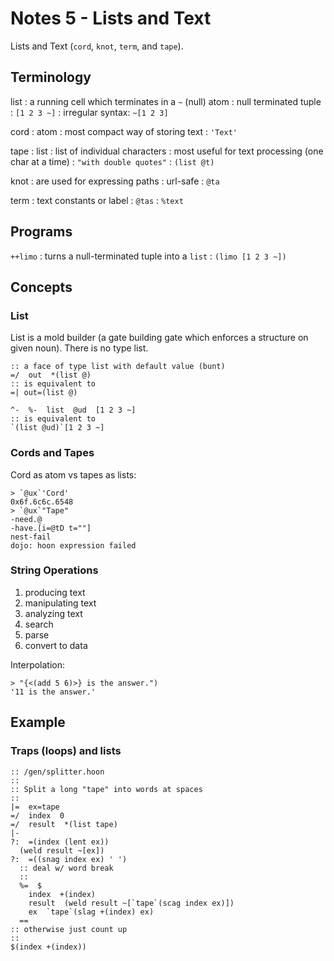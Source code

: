 # Notes 5 - Lists and Text

Lists and Text (`cord`, `knot`, `term`, and `tape`).

## Terminology

list
: a running cell which terminates in a `~` (null) atom
: null terminated tuple
: `[1 2 3 ~]`
: irregular syntax: `~[1 2 3]`

cord
: atom
: most compact way of storing text
: `'Text'`

tape
: list
: list of individual characters
: most useful for text processing (one char at a time)
: `"with double quotes"`
: `(list @t)`

knot
: are used for expressing paths
: url-safe
: `@ta`

term
: text constants or label
: `@tas`
: `%text`

## Programs

`++limo`
: turns a null-terminated tuple into a `list`
: `(limo [1 2 3 ~])`


## Concepts

### List

List is a mold builder (a gate building gate which enforces a structure on given noun).
There is no type list.

```hoon
:: a face of type list with default value (bunt)
=/  out  *(list @)
:: is equivalent to
=| out=(list @)
```

```hoon
^-  %-  list  @ud  [1 2 3 ~]
:: is equivalent to
`(list @ud)`[1 2 3 ~]
```

### Cords and Tapes

Cord as atom vs tapes as lists:

```hoon
> `@ux`'Cord'
0x6f.6c6c.6548
> `@ux`"Tape"
-need.@
-have.[i=@tD t=""]
nest-fail
dojo: hoon expression failed
```

### String Operations

1. producing text
2. manipulating text
3. analyzing text
  1. search
  2. parse
  3. convert to data

Interpolation:
```hoon
> "{<(add 5 6)>} is the answer.")
'11 is the answer.'
```

## Example

### Traps (loops) and lists

```hoon
:: /gen/splitter.hoon
::
:: Split a long "tape" into words at spaces
::
|=  ex=tape
=/  index  0
=/  result  *(list tape)
|-
?:  =(index (lent ex))
  (weld result ~[ex])
?:  =((snag index ex) ' ')
  :: deal w/ word break
  ::
  %=  $
    index  +(index)
    result  (weld result ~[`tape`(scag index ex)])
    ex  `tape`(slag +(index) ex)
  ==
:: otherwise just count up
::
$(index +(index))
```
